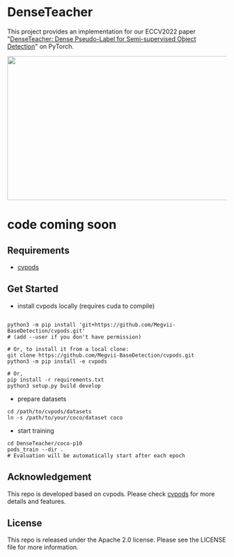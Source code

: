 # DenseTeacher

This project provides an implementation for our ECCV2022 paper "[DenseTeacher: Dense Pseudo-Label for Semi-supervised Object Detection]()" on PyTorch.

<img src="./illustration.png" width="700" height="330">

# code coming soon

## Requirements
* [cvpods](https://github.com/Megvii-BaseDetection/cvpods)

## Get Started

* install cvpods locally (requires cuda to compile)
```shell

python3 -m pip install 'git+https://github.com/Megvii-BaseDetection/cvpods.git'
# (add --user if you don't have permission)

# Or, to install it from a local clone:
git clone https://github.com/Megvii-BaseDetection/cvpods.git
python3 -m pip install -e cvpods

# Or,
pip install -r requirements.txt
python3 setup.py build develop
```

* prepare datasets
```shell
cd /path/to/cvpods/datasets
ln -s /path/to/your/coco/dataset coco

```
* start training
```shell
cd DenseTeacher/coco-p10
pods_train --dir .
# Evaluation will be automatically start after each epoch
```



## Acknowledgement
This repo is developed based on cvpods. Please check [cvpods](https://github.com/Megvii-BaseDetection/cvpods) for more details and features.

## License
This repo is released under the Apache 2.0 license. Please see the LICENSE file for more information.

